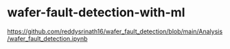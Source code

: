 # wafer-fault-detection-with-ml
https://github.com/reddysrinath16/wafer_fault_detection/blob/main/Analysis/wafer_fault_detection.ipynb
